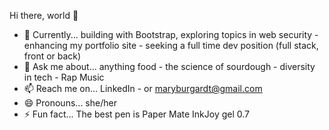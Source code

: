 Hi there, world 👋

- 🔭 Currently... building with Bootstrap, exploring topics in web security - enhancing my portfolio site - seeking a full time dev position (full stack, front or back)
- 💬 Ask me about... anything food - the science of sourdough - diversity in tech - Rap Music
- 📫 Reach me on... LinkedIn - or maryburgardt@gmail.com
- 😄 Pronouns... she/her
- ⚡ Fun fact... The best pen is Paper Mate InkJoy gel 0.7
